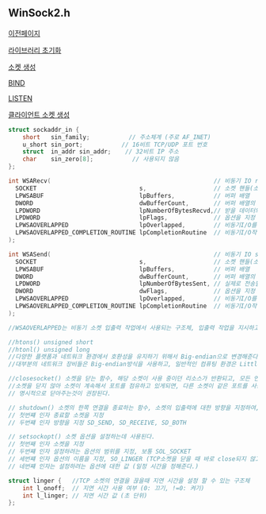 ## WinSock2.h
[이전페이지](https://github.com/kksoo0131/Study/blob/main/IOCP/Readme.md)

[라이브러리 초기화](https://github.com/kksoo0131/Study/blob/main/IOCP/Winsock/%EB%9D%BC%EC%9D%B4%EB%B8%8C%EB%9F%AC%EB%A6%AC%20%EC%B4%88%EA%B8%B0%ED%99%94.cpp)

[소켓 생성](https://github.com/kksoo0131/Study/blob/main/IOCP/Winsock/%EC%86%8C%EC%BC%93%20%EC%83%9D%EC%84%B1.cpp)

[BIND](https://github.com/kksoo0131/Study/blob/main/IOCP/Winsock/BIND.cpp)

[LISTEN](https://github.com/kksoo0131/Study/blob/main/IOCP/Winsock/LISTESN.cpp)

[클라이언트 소켓 생성](https://github.com/kksoo0131/Study/blob/main/IOCP/Winsock/%ED%81%B4%EB%9D%BC%EC%9D%B4%EC%96%B8%ED%8A%B8%20%EC%86%8C%EC%BC%93%20%EC%83%9D%EC%84%B1.cpp)

```cpp
struct sockaddr_in {
    short   sin_family;           // 주소체계 (주로 AF_INET)
    u_short sin_port;           // 16비트 TCP/UDP 포트 번호
    struct  in_addr sin_addr;    // 32비트 IP 주소
    char    sin_zero[8];           // 사용되지 않음
};

int WSARecv(                                              // 비동기 IO recv
  SOCKET                             s,                   // 소켓 핸들(소켓의 유일한 식별자)
  LPWSABUF                           lpBuffers,           // 버퍼 배열
  DWORD                              dwBufferCount,       // 버퍼 배열의 원소 개수
  LPDWORD                            lpNumberOfBytesRecvd,// 받을 데이터의 크기
  LPDWORD                            lpFlags,             // 옵션을 지정
  LPWSAOVERLAPPED                    lpOverlapped,        // 비동기I/O를 위한 OVERLAPPED구조체 작업 정보를 저장
  LPWSAOVERLAPPED_COMPLETION_ROUTINE lpCompletionRoutine  // 비동기I/O작업 완료 후 호출된 콜백 함수 (NULL인경우 블로킹)
);

int WSASend(                                              // 비동기 IO send
  SOCKET                             s,                   // 소켓 핸들(소켓의 유일한 식별자)
  LPWSABUF                           lpBuffers,           // 버퍼 배열
  DWORD                              dwBufferCount,       // 버퍼 배열의 원소 개수
  LPDWORD                            lpNumberOfBytesSent, // 실제로 전송할 데이터의 크기
  DWORD                              dwFlags,             // 옵션을 지정
  LPWSAOVERLAPPED                    lpOverlapped,        // 비동기I/O를 위한 OVERLAPPED구조체 작업 정보를 저장
  LPWSAOVERLAPPED_COMPLETION_ROUTINE lpCompletionRoutine  // 비동기I/O작업 완료 후 호출될 콜백 함수 (NULL인경우 블로킹)
);

//WSAOVERLAPPED는 비동기 소켓 입출력 작업에서 사용되는 구조체, 입출력 작업을 지시하고 작업이 완료될 때 정보를 제공.

//htons() unsigned short 
//htonl() unsigned long
//다양한 플랫폼과 네트워크 환경에서 호환성을 유지하기 위해서 Big-endian으로 변경해준다.
//대부분의 네트워크 장비들은 Big-endian방식을 사용하고, 일반적인 컴퓨팅 환경은 Little-endian방식을 사용한다.

//closesocket() 소켓을 닫는 함수, 해당 소켓이 사용 중이던 리소스가 반환되고, 모든 연결도 끊어진다.
//소켓을 닫지 않아 소켓이 계속해서 포트를 점유하고 있게되면, 다른 소켓이 같은 포트를 사용하지 못하게되고, 메모리 누수가 발생할수 있어
// 명시적으로 닫아주는것이 권장된다.

// shutdown() 소켓의 한쪽 연결을 종료하는 함수, 소켓의 입출력에 대한 방향을 지정하여, 소켓과 연결된 상대측과의 통신을 종료
// 첫번쨰 인자 종료할 소켓을 지정
// 두번쨰 인자 방향을 지정 SD_SEND, SD_RECEIVE, SD_BOTH

// setsockopt() 소켓 옵션을 설정하는데 사용된다.
// 첫번째 인자 소켓을 지정
// 두번쨰 인자 설정하려는 옵션의 범위를 지정, 보통 SOL_SOCKET
// 세번쨰 인자 옵션의 이름을 지정, SO_LINGER (TCP소켓을 닫을 때 바로 close되지 않고 일정 시간만큼 지연되어 버퍼에 남은 데이터를 전송하고 소켓을 닫는다)
// 네번쨰 인자는 설정하려는 옵션에 대한 값 (일정 시간을 정해준다.)

struct linger {	  //TCP 소켓의 연결을 끊을때 지연 시간을 설정 할 수 있는 구조체
    int l_onoff;  // 지연 시간 사용 여부 (0: 끄기, !=0: 켜기)
    int l_linger; // 지연 시간 값 (초 단위)
};
 
```
